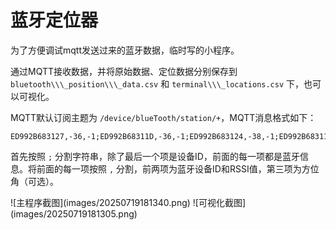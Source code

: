 # 蓝牙定位器

为了方便调试mqtt发送过来的蓝牙数据，临时写的小程序。

通过MQTT接收数据，并将原始数据、定位数据分别保存到 `bluetooth\\\_position\\\_data.csv` 和 `terminal\\\_locations.csv` 下，也可以可视化。

MQTT默认订阅主题为 `/device/blueTooth/station/+`，MQTT消息格式如下：

```
ED992B683127,-36,-1;ED992B68311D,-36,-1;ED992B683124,-38,-1;ED992B68311E,-43,-1;ED992B683126,-47,-1;ED992B683120,-56,-1;ED992B683121,-73,-1;ED992B68312C,-79,-1;ED992B683129,-79,-1;ED992B68312D,-80,-1;ED992B68312B,-81,-1;ED992B683122,-84,-1;28907856482
```

首先按照 `;` 分割字符串，除了最后一个项是设备ID，前面的每一项都是蓝牙信息。将前面的每一项按照 `,` 分割，前两项为蓝牙设备ID和RSSI值，第三项为方位角（可选）。

!\[主程序截图](images/20250719181340.png)
!\[可视化截图](images/20250719181305.png)

